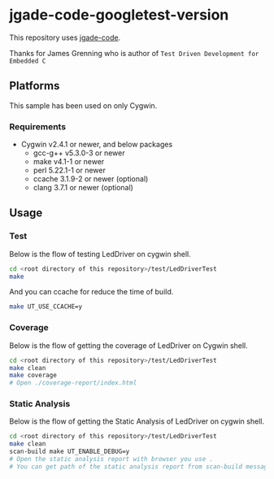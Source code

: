 # jgade-code-googletest-version

This repository uses [jgade-code](https://pragprog.com/titles/jgade/source_code).

Thanks for James Grenning who is author of `Test Driven Development for Embedded C`

## Platforms

This sample has been used on only Cygwin.

### Requirements

* Cygwin v2.4.1 or newer, and below packages
    * gcc-g++ v5.3.0-3 or newer
    * make v4.1-1 or newer
    * perl 5.22.1-1 or newer
    * ccache 3.1.9-2 or newer (optional)
    * clang 3.7.1 or newer (optional)

## Usage

### Test

Below is the flow of testing LedDriver on cygwin shell.

```bash
cd <root directory of this repository>/test/LedDriverTest
make
```

And you can ccache for reduce the time of build.

```bash
make UT_USE_CCACHE=y
```

### Coverage

Below is the flow of getting the coverage of LedDriver on Cygwin shell.

```bash
cd <root directory of this repository>/test/LedDriverTest
make clean
make coverage
# Open ./coverage-report/index.html
```

### Static Analysis

Below is the flow of getting the Static Analysis of LedDriver on cygwin shell.

```bash
cd <root directory of this repository>/test/LedDriverTest
make clean
scan-build make UT_ENABLE_DEBUG=y
# Open the static analysis report with browser you use .
# You can get path of the static analysis report from scan-build message.
```
